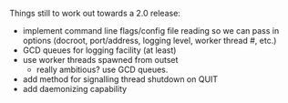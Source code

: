 Things still to work out towards a 2.0 release:

* implement command line flags/config file reading so we can pass in options (docroot, port/address, logging level, worker thread #, etc.)
* GCD queues for logging facility (at least)
* use worker threads spawned from outset
    * really ambitious? use GCD queues.
* add method for signalling thread shutdown on QUIT
* add daemonizing capability